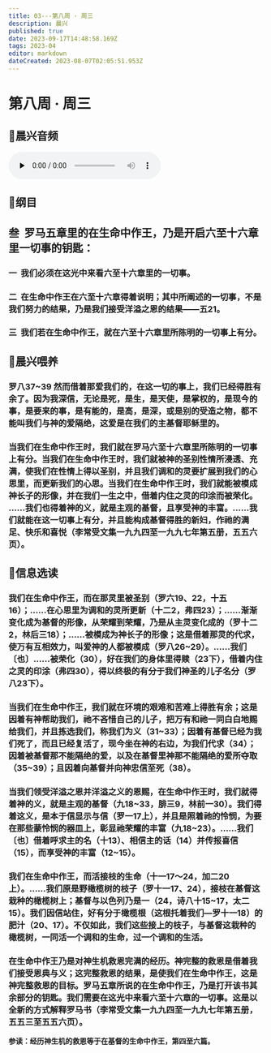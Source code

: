 ```yaml
---
title: 03---第八周 · 周三
description: 晨兴
published: true
date: 2023-09-17T14:48:58.169Z
tags: 2023-04
editor: markdown
dateCreated: 2023-08-07T02:05:51.953Z
---
```


# 第八周 · 周三
## 🎵晨兴音频
<audio id="audio" controls="" preload="none">
      <source id="mp3" src="/2023-04/week8/week8day3.mp3">
</audio>

## 📖纲目

## **叁  罗马五章里的在生命中作王，乃是开启六至十六章里一切事的钥匙：**

### 一  我们必须在这光中来看六至十六章里的一切事。

### 二  在生命中作王在六至十六章得着说明；其中所阐述的一切事，不是我们努力的结果，乃是我们接受洋溢之恩的结果——五21。

### 三  我们若在生命中作王，就在六至十六章里所陈明的一切事上有分。

## 📖晨兴喂养

### **罗八37~39	然而借着那爱我们的，在这一切的事上，我们已经得胜有余了。因为我深信，无论是死，是生，是天使，是掌权的，是现今的事，是要来的事，是有能的，是高，是深，或是别的受造之物，都不能叫我们与神的爱隔绝，这爱是在我们的主基督耶稣里的。**

### 当我们在生命中作王时，我们就在罗马六至十六章里所陈明的一切事上有分。当我们在生命中作王时，我们就被神的圣别性情所浸透、充满，使我们在性情上得以圣别，并且我们调和的灵要扩展到我们的心思里，而更新我们的心思。当我们在生命中作王时，我们就能被模成神长子的形像，并在我们一生之中，借着内住之灵的印涂而被荣化。 ……我们也得着神的义，就是主观的基督，且享受神的丰富。……我们就能在这一切事上有分，并且能构成基督得胜的新妇，作祂的满足、快乐和喜悦（李常受文集一九九四至一九九七年第五册，五五六页）。

## 📖信息选读

### 我们在生命中作王，而在那灵里被圣别（罗六19、22，十五16）；……在心思里为调和的灵所更新（十二2，弗四23）；……渐渐变化成为基督的形像，从荣耀到荣耀，乃是从主灵变化成的（罗十二2，林后三18）；……被模成为神长子的形像；这是借着那灵的代求，使万有互相效力，叫爱神的人都被模成（罗八26~29）。……我们〔也〕……被荣化（30），好在我们的身体里得赎（23下），借着内住之灵的印涂（弗四30），得以终极的有分于我们神圣的儿子名分（罗八23下）。

### 当我们在生命中作王，我们就在环境的艰难和苦难上得胜有余；这是因着有神帮助我们，祂不吝惜自己的儿子，把万有和祂一同白白地赐给我们，并且拣选我们，称我们为义（31~33）；因着有基督已经为我们死了，而且已经复活了，现今坐在神的右边，为我们代求（34）；因着被基督那不能隔绝的爱，以及在基督里神那不能隔绝的爱所夺取（35~39）；且因着向基督并向神忠信至死（38）。

### 当我们领受洋溢之恩并洋溢之义的恩赐，在生命中作王时，我们就得着神的义，就是主观的基督（九18~33，腓三9，林前一30）。我们得着这义，是本于信显示与信（罗一17上），并且是照着祂的怜悯，为要在那些蒙怜悯的器皿上，彰显祂荣耀的丰富（九18~23）。……我们〔也〕借着呼求主的名（十13）、相信主的话（14）并传报喜信（15），而享受神的丰富（12~15）。

### 我们在生命中作王，而活接枝的生命（十一17～24，加二20上）。……我们原是野橄榄树的枝子（罗十一17、24），接枝在基督这栽种的橄榄树上；基督与以色列乃是一（24，诗八十15~17，太二15）。我们因信站住，好有分于橄榄根（这根托着我们—罗十一18）的肥汁（20、17）。不仅如此，我们这些接上的枝子，与基督这栽种的橄榄树，一同活一个调和的生命，过一个调和的生活。

### 在生命中作王乃是对神生机救恩完满的经历。神完整的救恩是借着我们接受恩典与义；这完整救恩的结果，是使我们在生命中作王，这是神完整救恩的目标。罗马五章所说的在生命中作王，乃是打开该书其余部分的钥匙。我们需要在这光中来看六至十六章的一切事。这是以全新的方式解释罗马书（李常受文集一九九四至一九九七年第五册，五五三至五五六页）。

**参读：经历神生机的救恩等于在基督的生命中作王，第四至六篇。**
<!-- Google tag (gtag.js) -->
<script async src="https://www.googletagmanager.com/gtag/js?id=G-1P8709Z16T"></script>
<script>
  window.dataLayer = window.dataLayer || [];
  function gtag(){dataLayer.push(arguments);}
  gtag('js', new Date());

  gtag('config', 'G-1P8709Z16T');
</script>